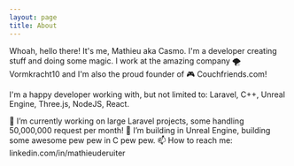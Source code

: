 ```yaml
---
layout: page
title: About
---
```


<p class="message">
  Whoah, hello there! It's me, Mathieu aka Casmo. I'm a developer creating stuff and doing some magic. I work at the amazing company 🌪️ Vormkracht10 and I'm also the proud founder of 🎮 Couchfriends.com!
</p>

I'm a happy developer working with, but not limited to: Laravel, C++, Unreal Engine, Three.js, NodeJS, React.

🔭 I’m currently working on large Laravel projects, some handling 50,000,000 request per month!
🌱 I’m building in Unreal Engine, building some awesome pew pew in C pew pew.
📫 How to reach me: linkedin.com/in/mathieuderuiter